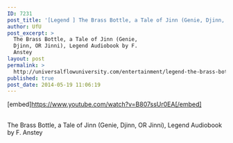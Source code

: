 ```yaml
---
ID: 7231
post_title: '[Legend ] The Brass Bottle, a Tale of Jinn (Genie, Djinn, OR Jinni)'
author: UfU
post_excerpt: >
  The Brass Bottle, a Tale of Jinn (Genie,
  Djinn, OR Jinni), Legend Audiobook by F.
  Anstey
layout: post
permalink: >
  http://universalflowuniversity.com/entertainment/legend-the-brass-bottle-a-tale-of-jinn-genie-djinn-or-jinni/
published: true
post_date: 2014-05-19 11:06:19
---
```

[embed]https://www.youtube.com/watch?v=B807ssUr0EA[/embed]</br></br>
<p>The Brass Bottle, a Tale of Jinn (Genie, Djinn, OR Jinni), Legend Audiobook by F. Anstey</p>